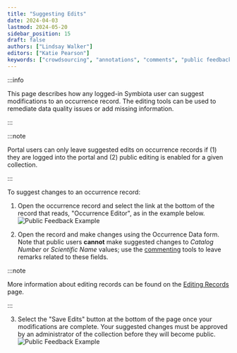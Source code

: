 ```yaml
---
title: "Suggesting Edits"
date: 2024-04-03
lastmod: 2024-05-20
sidebar_position: 15
draft: false
authors: ["Lindsay Walker"]
editors: ["Katie Pearson"]
keywords: ["crowdsourcing", "annotations", "comments", "public feedback"]
---
```


:::info

This page describes how any logged-in Symbiota user can suggest modifications to an occurrence record. The editing tools can be used to remediate data quality issues or add missing information.

:::

:::note

Portal users can only leave suggested edits on occurrence records if (1) they are logged into the portal and (2) public editing is enabled for a given collection.

:::

To suggest changes to an occurrence record:

1. Open the occurrence record and select the link at the bottom of the record that reads, "Occurrence Editor", as in the example below.
   ![Public Feedback Example](/img/publicfeedback.png)

2. Open the record and make changes using the Occurrence Data form. Note that public users **cannot** make suggested changes to _Catalog Number_ or _Scientific Name_ values; use the [commenting](/User_Guide/Providing_Feedback/leaving_comments) tools to leave remarks related to these fields.

:::note

More information about editing records can be found on the [Editing Records](/Editor_Guide/Editing_Searching_Records/) page.

:::

3. Select the "Save Edits" button at the bottom of the page once your modifications are complete. Your suggested changes must be approved by an administrator of the collection before they will become public.
   ![Public Feedback Example](/img/publicfeedback_confirmation.png)
